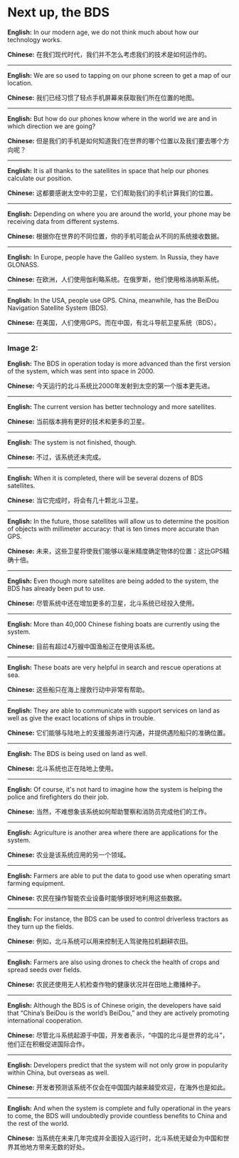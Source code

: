 # Next up, the BDS

**English:** In our modern age, we do not think much about how our technology works.

**Chinese:** 在我们现代时代，我们并不怎么考虑我们的技术是如何运作的。

---

**English:** We are so used to tapping on our phone screen to get a map of our location.

**Chinese:** 我们已经习惯了轻点手机屏幕来获取我们所在位置的地图。

---

**English:** But how do our phones know where in the world we are and in which direction we are going?

**Chinese:** 但是我们的手机是如何知道我们在世界的哪个位置以及我们要去哪个方向呢？

---

**English:** It is all thanks to the satellites in space that help our phones calculate our position.

**Chinese:** 这都要感谢太空中的卫星，它们帮助我们的手机计算我们的位置。

---

**English:** Depending on where you are around the world, your phone may be receiving data from different systems.

**Chinese:** 根据你在世界的不同位置，你的手机可能会从不同的系统接收数据。

---

**English:** In Europe, people have the Galileo system. In Russia, they have GLONASS.

**Chinese:** 在欧洲，人们使用伽利略系统。在俄罗斯，他们使用格洛纳斯系统。

---

**English:** In the USA, people use GPS. China, meanwhile, has the BeiDou Navigation Satellite System (BDS).

**Chinese:** 在美国，人们使用GPS。而在中国，有北斗导航卫星系统（BDS）。

---

### Image 2:

**English:** The BDS in operation today is more advanced than the first version of the system, which was sent into space in 2000.

**Chinese:** 今天运行的北斗系统比2000年发射到太空的第一个版本更先进。

---

**English:** The current version has better technology and more satellites.

**Chinese:** 当前版本拥有更好的技术和更多的卫星。

---

**English:** The system is not finished, though.

**Chinese:** 不过，该系统还未完成。

---

**English:** When it is completed, there will be several dozens of BDS satellites.

**Chinese:** 当它完成时，将会有几十颗北斗卫星。

---

**English:** In the future, those satellites will allow us to determine the position of objects with millimeter accuracy: that is ten times more accurate than GPS.

**Chinese:** 未来，这些卫星将使我们能够以毫米精度确定物体的位置：这比GPS精确十倍。

---

**English:** Even though more satellites are being added to the system, the BDS has already been put to use.

**Chinese:** 尽管系统中还在增加更多的卫星，北斗系统已经投入使用。

---

**English:** More than 40,000 Chinese fishing boats are currently using the system.

**Chinese:** 目前有超过4万艘中国渔船正在使用该系统。

---

**English:** These boats are very helpful in search and rescue operations at sea.

**Chinese:** 这些船只在海上搜救行动中非常有帮助。

---

**English:** They are able to communicate with support services on land as well as give the exact locations of ships in trouble.

**Chinese:** 它们能够与陆地上的支援服务进行沟通，并提供遇险船只的准确位置。

---

**English:** The BDS is being used on land as well.

**Chinese:** 北斗系统也正在陆地上使用。

---

**English:** Of course, it's not hard to imagine how the system is helping the police and firefighters do their job.

**Chinese:** 当然，不难想象该系统如何帮助警察和消防员完成他们的工作。

---

**English:** Agriculture is another area where there are applications for the system.

**Chinese:** 农业是该系统应用的另一个领域。

---

**English:** Farmers are able to put the data to good use when operating smart farming equipment.

**Chinese:** 农民在操作智能农业设备时能够很好地利用这些数据。

---

**English:** For instance, the BDS can be used to control driverless tractors as they turn up the fields.

**Chinese:** 例如，北斗系统可以用来控制无人驾驶拖拉机翻耕农田。

---

**English:** Farmers are also using drones to check the health of crops and spread seeds over fields.

**Chinese:** 农民还使用无人机检查作物的健康状况并在田地上撒播种子。

---

**English:** Although the BDS is of Chinese origin, the developers have said that “China’s BeiDou is the world’s BeiDou,” and they are actively promoting international cooperation.

**Chinese:** 尽管北斗系统起源于中国，开发者表示，“中国的北斗是世界的北斗”，他们正在积极促进国际合作。

---

**English:** Developers predict that the system will not only grow in popularity within China, but overseas as well.

**Chinese:** 开发者预测该系统不仅会在中国国内越来越受欢迎，在海外也是如此。

---

**English:** And when the system is complete and fully operational in the years to come, the BDS will undoubtedly provide countless benefits to China and the rest of the world.

**Chinese:** 当系统在未来几年完成并全面投入运行时，北斗系统无疑会为中国和世界其他地方带来无数的好处。
